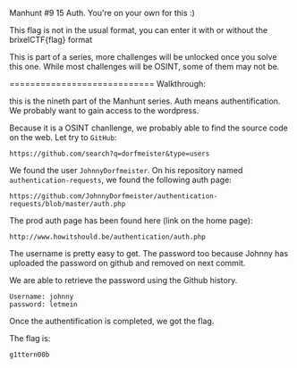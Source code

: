 Manhunt #9
15
Auth. You're on your own for this :)

This flag is not in the usual format, you can enter it with or without the brixelCTF{flag} format

This is part of a series, more challenges will be unlocked once you solve this one. While most challenges will be OSINT, some of them may not be.

============================
Walkthrough:

this is the nineth part of the Manhunt series. Auth means authentification. We probably want to gain access to the wordpress.

Because it is a OSINT chanllenge, we probably able to find the source code on the web. Let try to `GitHub`:
```
https://github.com/search?q=dorfmeister&type=users
```

We found the user `JohnnyDorfmeister`. On his repository named `authentication-requests`, we found the following auth page:
```
https://github.com/JohnnyDorfmeister/authentication-requests/blob/master/auth.php
```

The prod auth page has been found here (link on the home page):
```
http://www.howitshould.be/authentication/auth.php
```

The username is pretty easy to get. The password too because Johnny has uploaded the password on github and removed on next commit. 

We are able to retrieve the password using the Github history.

```
Username: johnny
password: letmein
```

Once the authentification is completed, we got the flag.

The flag is:
```
g1ttern00b
```
